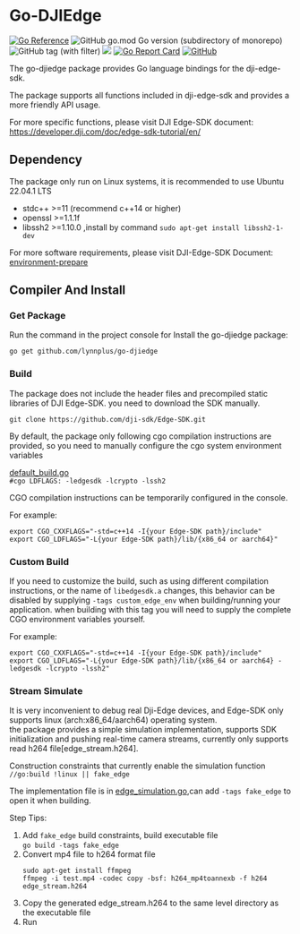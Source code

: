 # Go-DJIEdge

[![Go Reference](https://pkg.go.dev/badge/github.com/lynnplus/go-djiedge.svg)](https://pkg.go.dev/github.com/lynnplus/go-djiedge)
![GitHub go.mod Go version (subdirectory of monorepo)](https://img.shields.io/github/go-mod/go-version/lynnplus/go-djiedge)
![GitHub tag (with filter)](https://img.shields.io/github/v/tag/lynnplus/go-djiedge)
![](https://img.shields.io/badge/platform-linux-green.svg)
[![Go Report Card](https://goreportcard.com/badge/github.com/lynnplus/go-djiedge)](https://goreportcard.com/report/github.com/lynnplus/go-djiedge)
[![GitHub](https://img.shields.io/github/license/lynnplus/go-djiedge)](https://github.com/lynnplus/go-djiedge/blob/master/LICENSE)

The go-djiedge package provides Go language bindings for the dji-edge-sdk.

The package supports all functions included in dji-edge-sdk and provides a more friendly API usage.

For more specific functions, please visit
DJI Edge-SDK document:
https://developer.dji.com/doc/edge-sdk-tutorial/en/

## Dependency

The package only run on Linux systems, it is recommended to use Ubuntu 22.04.1 LTS

- stdc++ >=11 (recommend c++14 or higher)
- openssl >=1.1.1f
- libssh2 >=1.10.0 ,install by command `sudo apt-get install libssh2-1-dev`

For more software requirements, please visit DJI-Edge-SDK
Document: [environment-prepare](https://developer.dji.com/doc/edge-sdk-tutorial/en/quick-start/environment-prepare.html#software-installation)

## Compiler And Install

### Get Package

Run the command in the project console for Install the go-djiedge package:

`go get github.com/lynnplus/go-djiedge`

### Build

The package does not include the header files and precompiled static libraries of DJI Edge-SDK.
you need to download the SDK manually.

```git clone https://github.com/dji-sdk/Edge-SDK.git```

By default, the package only following cgo compilation instructions are provided,
so you need to manually configure the cgo system environment variables

[default_build.go](default_build.go)  
`#cgo LDFLAGS: -ledgesdk -lcrypto -lssh2`

CGO compilation instructions can be temporarily configured in the console.

For example:

```shell
export CGO_CXXFLAGS="-std=c++14 -I{your Edge-SDK path}/include"
export CGO_LDFLAGS="-L{your Edge-SDK path}/lib/{x86_64 or aarch64}"
```

### Custom Build

If you need to customize the build, such as using different compilation instructions, or the name of `libedgesdk.a`
changes,
this behavior can be disabled by supplying `-tags custom_edge_env` when building/running your application.
when building with this tag you will need to supply the complete CGO environment variables yourself.

For example:

```shell
export CGO_CXXFLAGS="-std=c++14 -I{your Edge-SDK path}/include"
export CGO_LDFLAGS="-L{your Edge-SDK path}/lib/{x86_64 or aarch64} -ledgesdk -lcrypto -lssh2"
```

### Stream Simulate

It is very inconvenient to debug real Dji-Edge devices, and Edge-SDK only supports linux (arch:x86_64/aarch64) operating
system.<br>
the package provides a simple simulation implementation,
supports SDK initialization and pushing real-time camera streams,
currently only supports read h264 file[edge_stream.h264]. <br>

Construction constraints that currently enable the simulation function `//go:build !linux || fake_edge`

The implementation file is in [edge_simulation.go](edge_simulation.go),can add `-tags fake_edge` to open it when
building.

Step Tips:

1. Add `fake_edge` build constraints, build executable file<br>
   `go build -tags fake_edge`
2. Convert mp4 file to h264 format file<br>
    ```shell
    sudo apt-get install ffmpeg
    ffmpeg -i test.mp4 -codec copy -bsf: h264_mp4toannexb -f h264 edge_stream.h264
    ```
3. Copy the generated edge_stream.h264 to the same level directory as the executable file
4. Run